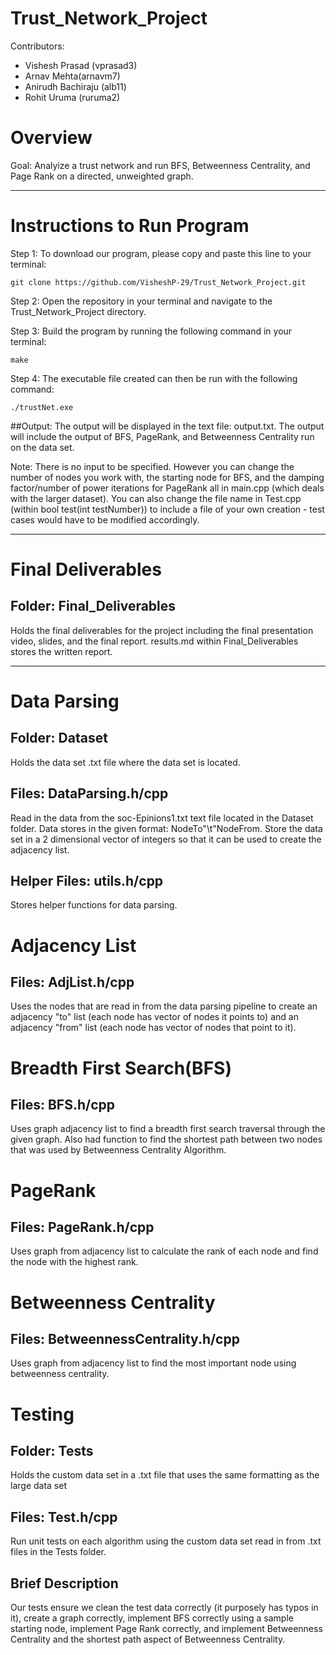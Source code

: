 # Trust_Network_Project
Contributors:
* Vishesh Prasad (vprasad3)
* Arnav Mehta(arnavm7)
* Anirudh Bachiraju (alb11)
* Rohit Uruma (ruruma2)

# Overview
Goal: Analyize a trust network and run BFS, Betweenness Centrality, and Page Rank on a directed, unweighted graph.
- - - -
# Instructions to Run Program
Step 1: To download our program, please copy and paste this line to your terminal:

```
git clone https://github.com/VisheshP-29/Trust_Network_Project.git
``` 
Step 2: Open the repository in your terminal and navigate to the Trust_Network_Project directory.

Step 3: Build the program by running the following command in your terminal:
```
make
```
Step 4: The executable file created can then be run with the following command:
```
./trustNet.exe 
```
##Output:
The output will be displayed in the text file: output.txt. The output will include the output of BFS, PageRank, and Betweenness Centrality run on the data set.

Note: There is no input to be specified. However you can change the number of nodes you work with, the starting node for BFS, and the damping factor/number of power iterations for PageRank all in main.cpp (which deals with the larger dataset). You can also change the file name in Test.cpp (within bool test(int testNumber)) to include a file of your own creation - test cases would have to be modified accordingly.
- - - -
# Final Deliverables
## Folder: Final_Deliverables
Holds the final deliverables for the project including the final presentation video, slides, and the final report.
results.md within Final_Deliverables stores the written report.
- - - -
# Data Parsing
## Folder: Dataset
Holds the data set .txt file where the data set is located.
## Files: DataParsing.h/cpp
Read in the data from the soc-Epinions1.txt text file located in the Dataset folder. Data stores in the given format: NodeTo"\t"NodeFrom. Store the data set in a 2 dimensional vector of integers so that it can be used to create the adjacency list.
## Helper Files: utils.h/cpp
Stores helper functions for data parsing.
# Adjacency List
## Files: AdjList.h/cpp
Uses the nodes that are read in from the data parsing pipeline to create an adjacency "to" list (each node has vector of nodes it points to) and an adjacency "from" list (each node has vector of nodes that point to it).

# Breadth First Search(BFS)
## Files: BFS.h/cpp
Uses graph adjacency list to find a breadth first search traversal through the given graph.
Also had function to find the shortest path between two nodes that was used by Betweenness Centrality Algorithm.

# PageRank
## Files: PageRank.h/cpp
Uses graph from adjacency list to calculate the rank of each node and find the node with the highest rank.

# Betweenness Centrality
## Files: BetweennessCentrality.h/cpp
Uses graph from adjacency list to find the most important node using betweenness centrality.

# Testing
## Folder: Tests
Holds the custom data set in a .txt file that uses the same formatting as the large data set
## Files: Test.h/cpp
Run unit tests on each algorithm using the custom data set read in from .txt files in the Tests folder.
## Brief Description
Our tests ensure we clean the test data correctly (it purposely has typos in it), create a graph correctly, implement BFS correctly using a sample starting node, implement Page Rank correctly, and implement Betweenness Centrality and the shortest path aspect of Betweenness Centrality.
